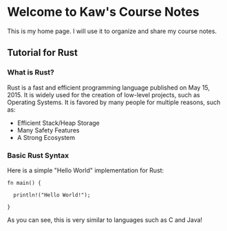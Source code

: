 # Welcome to Kaw's Course Notes
This is my home page. I will use it to organize and share my course notes.

## Tutorial for Rust

### What is Rust?

Rust is a fast and efficient programming language published on May 15, 2015. It is widely used for the creation of low-level projects, such as Operating Systems. It is favored by many people for multiple reasons, such as:

- Efficient Stack/Heap Storage
- Many Safety Features
- A Strong Ecosystem


### Basic Rust Syntax

Here is a simple "Hello World" implementation for Rust:

`fn main() {`

`  println!("Hello World!");`

`}`

As you can see, this is very similar to languages such as C and Java!